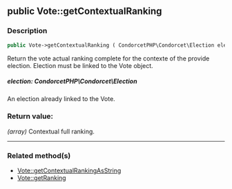 ## public Vote::getContextualRanking

### Description    

```php
public Vote->getContextualRanking ( CondorcetPHP\Condorcet\Election election ) : array
```

Return the vote actual ranking complete for the contexte of the provide election. Election must be linked to the Vote object.
    

##### **election:** *CondorcetPHP\Condorcet\Election*   
An election already linked to the Vote.    


### Return value:   

*(array)* Contextual full ranking.


---------------------------------------

### Related method(s)      

* [Vote::getContextualRankingAsString](../Vote%20Class/public%20Vote--getContextualRankingAsString.md)    
* [Vote::getRanking](../Vote%20Class/public%20Vote--getRanking.md)    
